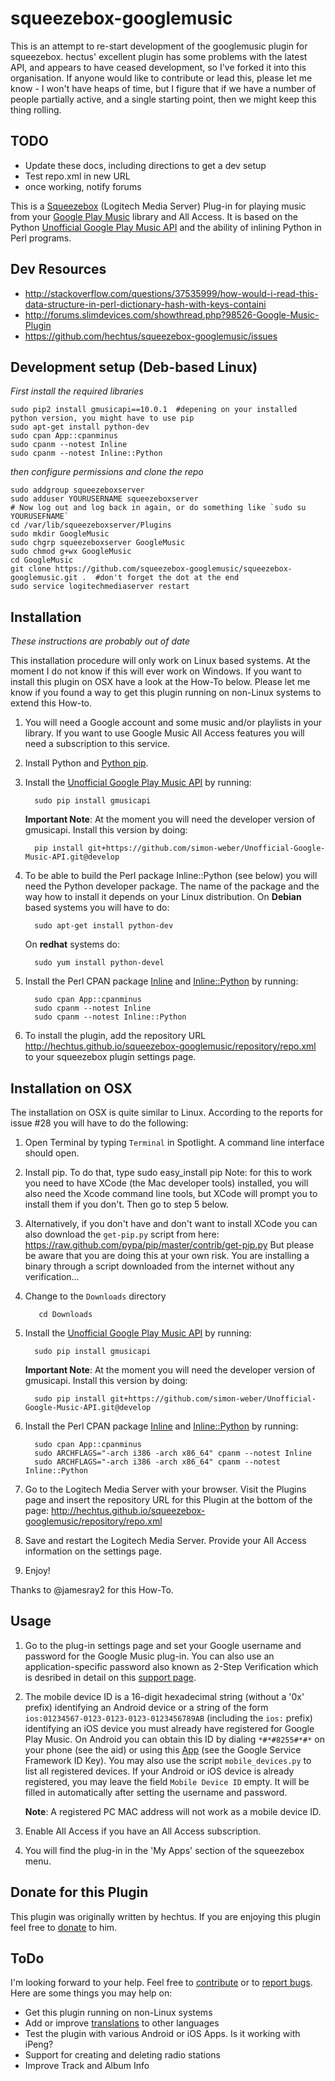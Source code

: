 squeezebox-googlemusic
======================

This is an attempt to re-start development of the googlemusic plugin for squeezebox. hectus' excellent plugin has some problems with the latest API, and appears to have ceased development, so I've forked it into this organisation. If anyone would like to contribute or lead this, please let me know - I won't have heaps of time, but I figure that if we have a number of people partially active, and a single starting point, then we might keep this thing rolling.


TODO
----

* Update these docs, including directions to get a dev setup
* Test repo.xml in new URL
* once working, notify forums

This is a [Squeezebox](http://www.mysqueezebox.com/) (Logitech Media
Server) Plug-in for playing music from your [Google Play
Music](https://play.google.com/music/) library and All Access. It is
based on the Python [Unofficial Google Play Music
API](http://unofficial-google-music-api.readthedocs.org/) and the
ability of inlining Python in Perl programs.

Dev Resources
-------------

* http://stackoverflow.com/questions/37535999/how-would-i-read-this-data-structure-in-perl-dictionary-hash-with-keys-containi
* http://forums.slimdevices.com/showthread.php?98526-Google-Music-Plugin
* https://github.com/hechtus/squeezebox-googlemusic/issues

Development setup (Deb-based Linux)
-------------------------
*First install the required libraries*
```
sudo pip2 install gmusicapi==10.0.1  #depening on your installed python version, you might have to use pip
sudo apt-get install python-dev
sudo cpan App::cpanminus
sudo cpanm --notest Inline
sudo cpanm --notest Inline::Python
```
*then configure permissions and clone the repo*
```
sudo addgroup squeezeboxserver
sudo adduser YOURUSERNAME squeezeboxserver
# Now log out and log back in again, or do something like `sudo su YOURUSEFNAME`
cd /var/lib/squeezeboxserver/Plugins
sudo mkdir GoogleMusic
sudo chgrp squeezeboxserver GoogleMusic
sudo chmod g+wx GoogleMusic
cd GoogleMusic
git clone https://github.com/squeezebox-googlemusic/squeezebox-googlemusic.git .  #don't forget the dot at the end
sudo service logitechmediaserver restart
```


Installation
------------

*These instructions are probably out of date*

This installation procedure will only work on Linux based systems. At
the moment I do not know if this will ever work on Windows. If you
want to install this plugin on OSX have a look at the How-To
below. Please let me know if you found a way to get this plugin
running on non-Linux systems to extend this How-to.

1. You will need a Google account and some music and/or playlists in
   your library. If you want to use Google Music All Access features
   you will need a subscription to this service.

1. Install Python and [Python pip](http://www.pip-installer.org).

1. Install the [Unofficial Google Play Music
   API](https://github.com/simon-weber/Unofficial-Google-Music-API>)
   by running:

         sudo pip install gmusicapi
         
   **Important Note**: At the moment you will need the developer
     version of gmusicapi. Install this version by doing:

         pip install git+https://github.com/simon-weber/Unofficial-Google-Music-API.git@develop

1. To be able to build the Perl package Inline::Python (see below) you
   will need the Python developer package. The name of the package and
   the way how to install it depends on your Linux distribution. On
   **Debian** based systems you will have to do:

         sudo apt-get install python-dev

   On **redhat** systems do:

         sudo yum install python-devel

1. Install the Perl CPAN package
   [Inline](http://search.cpan.org/~ingy/Inline/) and
   [Inline::Python](http://search.cpan.org/~nine/Inline-Python/) by
   running:

         sudo cpan App::cpanminus
         sudo cpanm --notest Inline
         sudo cpanm --notest Inline::Python

1. To install the plugin, add the repository URL
   http://hechtus.github.io/squeezebox-googlemusic/repository/repo.xml
   to your squeezebox plugin settings page.

Installation on OSX
-------------------

The installation on OSX is quite similar to Linux. According to the
reports for issue #28 you will have to do the following:

1. Open Terminal by typing ```Terminal``` in Spotlight. A command line
   interface should open.
1. Install pip. To do that, type
   sudo easy_install pip
   Note: for this to work you need to have XCode (the Mac developer
   tools) installed, you will also need the Xcode command line tools,
   but XCode will prompt you to install them if you don't.
   Then go to step 5 below. 

1. Alternatively, if you don't have and don't want to install XCode
   you can also download the ```get-pip.py``` script from here:
   https://raw.github.com/pypa/pip/master/contrib/get-pip.py
   But please be aware that you are doing this at your own risk. You
   are installing a binary through a script downloaded from the internet
   without any verification...

1. Change to the ```Downloads``` directory

   		  cd Downloads

1. Install the [Unofficial Google Play Music
   API](https://github.com/simon-weber/Unofficial-Google-Music-API>)
   by running:

         sudo pip install gmusicapi
         
   **Important Note**: At the moment you will need the developer
     version of gmusicapi. Install this version by doing:

         sudo pip install git+https://github.com/simon-weber/Unofficial-Google-Music-API.git@develop

1. Install the Perl CPAN package
   [Inline](http://search.cpan.org/~ingy/Inline/) and
   [Inline::Python](http://search.cpan.org/~nine/Inline-Python/) by
   running:

         sudo cpan App::cpanminus
         sudo ARCHFLAGS="-arch i386 -arch x86_64" cpanm --notest Inline
         sudo ARCHFLAGS="-arch i386 -arch x86_64" cpanm --notest Inline::Python

1. Go to the Logitech Media Server with your browser. Visit the
   Plugins page and insert the repository URL for this Plugin at the
   bottom of the page:
   http://hechtus.github.io/squeezebox-googlemusic/repository/repo.xml

1. Save and restart the Logitech Media Server. Provide your All Access
   information on the settings page.

1. Enjoy!

Thanks to @jamesray2 for this How-To.

Usage
-----

1. Go to the plug-in settings page and set your Google username and
   password for the Google Music plug-in. You can also use an
   application-specific password also known as 2-Step Verification
   which is desribed in detail on this [support
   page](https://support.google.com/accounts/answer/185833).

1. The mobile device ID is a 16-digit hexadecimal string (without a
   '0x' prefix) identifying an Android device or a string of the form
   `ios:01234567-0123-0123-0123-0123456789AB` (including the `ios:`
   prefix) identifying an iOS device you must already have registered
   for Google Play Music. On Android you can obtain this ID by dialing
   `*#*#8255#*#*` on your phone (see the aid) or using this
   [App](https://play.google.com/store/apps/details?id=com.evozi.deviceid)
   (see the Google Service Framework ID Key). You may also use the
   script `mobile_devices.py` to list all registered devices. If your
   Android or iOS device is already registered, you may leave the
   field `Mobile Device ID` empty. It will be filled in automatically
   after setting the username and password.

   **Note**: A registered PC MAC address will not work as a mobile
     device ID.

1. Enable All Access if you have an All Access subscription.

1. You will find the plug-in in the 'My Apps' section of the
   squeezebox menu.

Donate for this Plugin
----------------------

This plugin was originally written by hechtus. If you are enjoying this plugin feel free to
[donate](https://www.paypal.com/cgi-bin/webscr?cmd=_s-xclick&hosted_button_id=Z2KE8W5HW9F8W)
to him.


ToDo
----

I'm looking forward to your help. Feel free to
[contribute](https://help.github.com/articles/fork-a-repo) or to
[report
bugs](https://github.com/squeezebox-googlemusic/squeezebox-googlemusic/issues). Here
are some things you may help on:

* Get this plugin running on non-Linux systems
* Add or improve
  [translations](https://github.com/hechtus/squeezebox-googlemusic/blob/master/GoogleMusic/strings.txt)
  to other languages
* Test the plugin with various Android or iOS Apps. Is it working with
  iPeng?
* Support for creating and deleting radio stations
* Improve Track and Album Info
